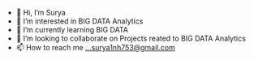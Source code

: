 - 👋 Hi, I’m Surya
- 👀 I’m interested in BIG DATA Analytics
- 🌱 I’m currently learning BIG DATA
- 💞️ I’m looking to collaborate on Projects reated to BIG DATA Analytics
- 📫 How to reach me ...surya1nh753@gmail.com

<!---
Surya8122/Surya8122 is a ✨ special ✨ repository because its `README.md` (this file) appears on your GitHub profile.
You can click the Preview link to take a look at your changes.
--->
